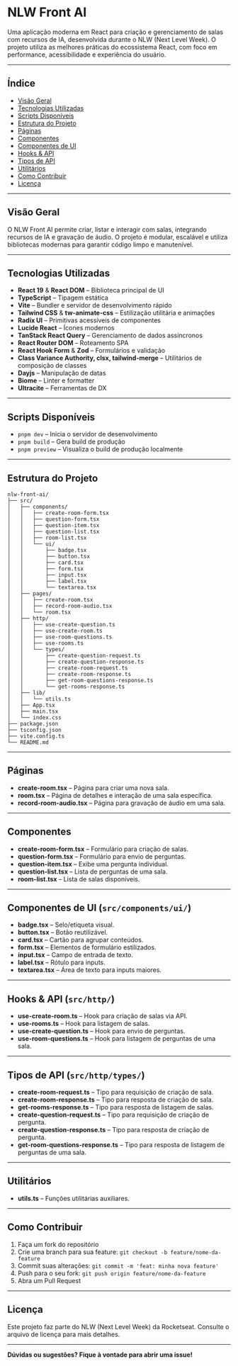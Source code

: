 # NLW Front AI

Uma aplicação moderna em React para criação e gerenciamento de salas com recursos de IA, desenvolvida durante o NLW (Next Level Week). O projeto utiliza as melhores práticas do ecossistema React, com foco em performance, acessibilidade e experiência do usuário.

---

## Índice

- [Visão Geral](#visão-geral)
- [Tecnologias Utilizadas](#tecnologias-utilizadas)
- [Scripts Disponíveis](#scripts-disponíveis)
- [Estrutura do Projeto](#estrutura-do-projeto)
- [Páginas](#páginas)
- [Componentes](#componentes)
- [Componentes de UI](#componentes-de-ui)
- [Hooks & API](#hooks--api)
- [Tipos de API](#tipos-de-api)
- [Utilitários](#utilitários)
- [Como Contribuir](#como-contribuir)
- [Licença](#licença)

---

## Visão Geral

O NLW Front AI permite criar, listar e interagir com salas, integrando recursos de IA e gravação de áudio. O projeto é modular, escalável e utiliza bibliotecas modernas para garantir código limpo e manutenível.

---

## Tecnologias Utilizadas

- **React 19** & **React DOM** – Biblioteca principal de UI
- **TypeScript** – Tipagem estática
- **Vite** – Bundler e servidor de desenvolvimento rápido
- **Tailwind CSS** & **tw-animate-css** – Estilização utilitária e animações
- **Radix UI** – Primitivas acessíveis de componentes
- **Lucide React** – Ícones modernos
- **TanStack React Query** – Gerenciamento de dados assíncronos
- **React Router DOM** – Roteamento SPA
- **React Hook Form** & **Zod** – Formulários e validação
- **Class Variance Authority, clsx, tailwind-merge** – Utilitários de composição de classes
- **Dayjs** – Manipulação de datas
- **Biome** – Linter e formatter
- **Ultracite** – Ferramentas de DX

---

## Scripts Disponíveis

- `pnpm dev` – Inicia o servidor de desenvolvimento
- `pnpm build` – Gera build de produção
- `pnpm preview` – Visualiza o build de produção localmente

---

## Estrutura do Projeto

```
nlw-front-ai/
├── src/
│   ├── components/
│   │   ├── create-room-form.tsx
│   │   ├── question-form.tsx
│   │   ├── question-item.tsx
│   │   ├── question-list.tsx
│   │   ├── room-list.tsx
│   │   └── ui/
│   │       ├── badge.tsx
│   │       ├── button.tsx
│   │       ├── card.tsx
│   │       ├── form.tsx
│   │       ├── input.tsx
│   │       ├── label.tsx
│   │       └── textarea.tsx
│   ├── pages/
│   │   ├── create-room.tsx
│   │   ├── record-room-audio.tsx
│   │   └── room.tsx
│   ├── http/
│   │   ├── use-create-question.ts
│   │   ├── use-create-room.ts
│   │   ├── use-room-questions.ts
│   │   ├── use-rooms.ts
│   │   └── types/
│   │       ├── create-question-request.ts
│   │       ├── create-question-response.ts
│   │       ├── create-room-request.ts
│   │       ├── create-room-response.ts
│   │       ├── get-room-questions-response.ts
│   │       └── get-rooms-response.ts
│   ├── lib/
│   │   └── utils.ts
│   ├── App.tsx
│   ├── main.tsx
│   └── index.css
├── package.json
├── tsconfig.json
├── vite.config.ts
└── README.md
```

---

## Páginas

- **create-room.tsx** – Página para criar uma nova sala.
- **room.tsx** – Página de detalhes e interação de uma sala específica.
- **record-room-audio.tsx** – Página para gravação de áudio em uma sala.

---

## Componentes

- **create-room-form.tsx** – Formulário para criação de salas.
- **question-form.tsx** – Formulário para envio de perguntas.
- **question-item.tsx** – Exibe uma pergunta individual.
- **question-list.tsx** – Lista de perguntas de uma sala.
- **room-list.tsx** – Lista de salas disponíveis.

---

## Componentes de UI (`src/components/ui/`)

- **badge.tsx** – Selo/etiqueta visual.
- **button.tsx** – Botão reutilizável.
- **card.tsx** – Cartão para agrupar conteúdos.
- **form.tsx** – Elementos de formulário estilizados.
- **input.tsx** – Campo de entrada de texto.
- **label.tsx** – Rótulo para inputs.
- **textarea.tsx** – Área de texto para inputs maiores.

---

## Hooks & API (`src/http/`)

- **use-create-room.ts** – Hook para criação de salas via API.
- **use-rooms.ts** – Hook para listagem de salas.
- **use-create-question.ts** – Hook para envio de perguntas.
- **use-room-questions.ts** – Hook para listagem de perguntas de uma sala.

---

## Tipos de API (`src/http/types/`)

- **create-room-request.ts** – Tipo para requisição de criação de sala.
- **create-room-response.ts** – Tipo para resposta de criação de sala.
- **get-rooms-response.ts** – Tipo para resposta de listagem de salas.
- **create-question-request.ts** – Tipo para requisição de criação de pergunta.
- **create-question-response.ts** – Tipo para resposta de criação de pergunta.
- **get-room-questions-response.ts** – Tipo para resposta de listagem de perguntas de uma sala.

---

## Utilitários

- **utils.ts** – Funções utilitárias auxiliares.

---

## Como Contribuir

1. Faça um fork do repositório
2. Crie uma branch para sua feature: `git checkout -b feature/nome-da-feature`
3. Commit suas alterações: `git commit -m 'feat: minha nova feature'`
4. Push para o seu fork: `git push origin feature/nome-da-feature`
5. Abra um Pull Request

---

## Licença

Este projeto faz parte do NLW (Next Level Week) da Rocketseat. Consulte o arquivo de licença para mais detalhes.

---

**Dúvidas ou sugestões? Fique à vontade para abrir uma issue!** 